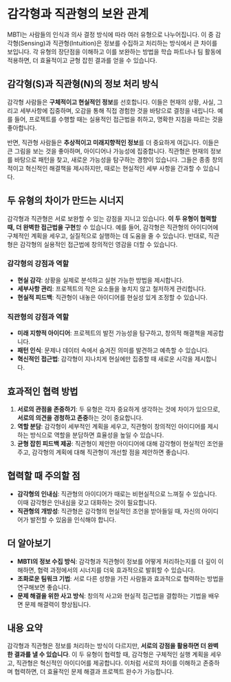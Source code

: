 # 감각형과 직관형의 보완 관계

MBTI는 사람들의 인식과 의사 결정 방식에 따라 여러 유형으로 나누어집니다. 이 중 감각형(Sensing)과 직관형(Intuition)은 정보를 수집하고 처리하는 방식에서 큰 차이를 보입니다. 각 유형의 장단점을 이해하고 이를 보완하는 방법을 학습 파트너나 팀 활동에 적용하면, 더 효율적이고 균형 잡힌 결과를 얻을 수 있습니다. 

## 감각형(S)과 직관형(N)의 정보 처리 방식

감각형 사람들은 **구체적이고 현실적인 정보**를 선호합니다. 이들은 현재의 상황, 사실, 그리고 세부사항에 집중하며, 오감을 통해 직접 경험한 것을 바탕으로 결정을 내립니다. 예를 들어, 프로젝트를 수행할 때는 실용적인 접근법을 취하고, 명확한 지침을 따르는 것을 좋아합니다.

반면, 직관형 사람들은 **추상적이고 미래지향적인 정보**를 더 중요하게 여깁니다. 이들은 큰 그림을 보는 것을 좋아하며, 아이디어나 가능성에 집중합니다. 직관형은 현재의 정보를 바탕으로 패턴을 찾고, 새로운 가능성을 탐구하는 경향이 있습니다. 그들은 종종 창의적이고 혁신적인 해결책을 제시하지만, 때로는 현실적인 세부 사항을 간과할 수 있습니다.

## 두 유형의 차이가 만드는 시너지

감각형과 직관형은 서로 보완할 수 있는 강점을 지니고 있습니다. **이 두 유형이 협력할 때, 더 완벽한 접근법을 구현**할 수 있습니다. 예를 들어, 감각형은 직관형의 아이디어에 구체적인 계획을 세우고, 실질적으로 실행하는 데 도움을 줄 수 있습니다. 반대로, 직관형은 감각형의 실용적인 접근법에 창의적인 영감을 더할 수 있습니다. 

### 감각형의 강점과 역할
- **현실 감각**: 상황을 실제로 분석하고 실현 가능한 방법을 제시합니다.
- **세부사항 관리**: 프로젝트의 작은 요소들을 놓치지 않고 철저하게 관리합니다.
- **현실적 피드백**: 직관형이 내놓은 아이디어를 현실성 있게 조정할 수 있습니다.

### 직관형의 강점과 역할
- **미래 지향적 아이디어**: 프로젝트의 발전 가능성을 탐구하고, 창의적 해결책을 제공합니다.
- **패턴 인식**: 문제나 데이터 속에서 숨겨진 의미를 발견하고 예측할 수 있습니다.
- **혁신적인 접근법**: 감각형이 지나치게 현실에만 집중할 때 새로운 시각을 제시합니다.

## 효과적인 협력 방법

1. **서로의 관점을 존중하기**: 두 유형은 각자 중요하게 생각하는 것에 차이가 있으므로, **서로의 의견을 경청하고 존중**하는 것이 중요합니다.
2. **역할 분담**: 감각형이 세부적인 계획을 세우고, 직관형이 창의적인 아이디어를 제시하는 방식으로 역할을 분담하면 효율성을 높일 수 있습니다.
3. **균형 잡힌 피드백 제공**: 직관형이 제안한 아이디어에 대해 감각형이 현실적인 조언을 주고, 감각형의 계획에 대해 직관형이 개선할 점을 제안하면 좋습니다.

## 협력할 때 주의할 점

- **감각형의 인내심**: 직관형의 아이디어가 때로는 비현실적으로 느껴질 수 있습니다. 이때 감각형은 인내심을 갖고 대화하는 것이 필요합니다.
- **직관형의 개방성**: 직관형은 감각형의 현실적인 조언을 받아들일 때, 자신의 아이디어가 발전할 수 있음을 인식해야 합니다.

## 더 알아보기

- **MBTI의 정보 수집 방식**: 감각형과 직관형이 정보를 어떻게 처리하는지를 더 깊이 이해하면, 협력 과정에서의 시너지를 더욱 효과적으로 발휘할 수 있습니다.
- **조화로운 팀워크 기법**: 서로 다른 성향을 가진 사람들과 효과적으로 협력하는 방법을 연구해보면 좋습니다.
- **문제 해결을 위한 사고 방식**: 창의적 사고와 현실적 접근법을 결합하는 기법을 배우면 문제 해결력이 향상됩니다.

## 내용 요약

감각형과 직관형은 정보를 처리하는 방식이 다르지만, **서로의 강점을 활용하면 더 완벽한 결과를 낼 수 있습니다**. 이 두 유형이 협력할 때, 감각형은 구체적인 실행 계획을 세우고, 직관형은 혁신적인 아이디어를 제공합니다. 이처럼 서로의 차이를 이해하고 존중하며 협력하면, 더 효율적인 문제 해결과 프로젝트 완수가 가능합니다.